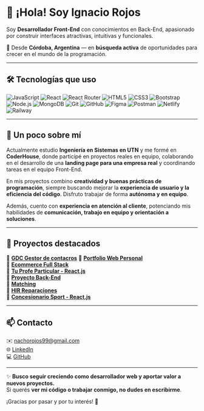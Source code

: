 # 👋 ¡Hola! Soy Ignacio Rojos

Soy **Desarrollador Front-End** con conocimientos en Back-End, apasionado por construir interfaces atractivas, intuitivas y funcionales.

📍 Desde **Córdoba, Argentina** — en **búsqueda activa** de oportunidades para crecer en el mundo de la programación.

---

## 🛠️ Tecnologías que uso

![JavaScript](https://img.shields.io/badge/-JavaScript-F7DF1E?style=flat&logo=javascript&logoColor=black)
![React](https://img.shields.io/badge/-React-61DAFB?style=flat&logo=react&logoColor=black)
![React Router](https://img.shields.io/badge/-React%20Router-CA4245?style=flat&logo=react-router&logoColor=white)
![HTML5](https://img.shields.io/badge/-HTML5-E34F26?style=flat&logo=html5&logoColor=white)
![CSS3](https://img.shields.io/badge/-CSS3-1572B6?style=flat&logo=css3&logoColor=white)
![Bootstrap](https://img.shields.io/badge/-Bootstrap-7952B3?style=flat&logo=bootstrap&logoColor=white)
![Node.js](https://img.shields.io/badge/-Node.js-339933?style=flat&logo=node.js&logoColor=white)
![MongoDB](https://img.shields.io/badge/-MongoDB-47A248?style=flat&logo=mongodb&logoColor=white)
![Git](https://img.shields.io/badge/-Git-F05032?style=flat&logo=git&logoColor=white)
![GitHub](https://img.shields.io/badge/-GitHub-181717?style=flat&logo=github&logoColor=white)
![Figma](https://img.shields.io/badge/-Figma-F24E1E?style=flat&logo=figma&logoColor=white)
![Postman](https://img.shields.io/badge/-Postman-FF6C37?style=flat&logo=postman&logoColor=white)
![Netlify](https://img.shields.io/badge/-Netlify-00C7B7?style=flat&logo=netlify&logoColor=white)
![Railway](https://img.shields.io/badge/-Railway-0B0D0E?style=flat&logo=railway&logoColor=white)

---

## 🚀 Un poco sobre mí

Actualmente estudio **Ingeniería en Sistemas en UTN** y me formé en **CoderHouse**, donde participé en proyectos reales en equipo, colaborando en el desarrollo de una **landing page para una empresa real** y coordinando tareas en el equipo Front-End.

En mis proyectos combino **creatividad y buenas prácticas de programación**, siempre buscando mejorar la **experiencia de usuario y la eficiencia del código**. Disfruto trabajar de forma **autónoma y en equipo**.

Además, cuento con **experiencia en atención al cliente**, potenciando mis habilidades de **comunicación, trabajo en equipo y orientación a soluciones**.

---

## 📂 Proyectos destacados

🚀 [**GDC Gestor de contacros**](https://github.com/IgnacioRojos/GDCFrontEnd.git)
🚀 [**Portfolio Web Personal**](https://github.com/IgnacioRojos/Porfolio-react-js)  
🚀 [**Ecommerce Full Stack**](https://github.com/IgnacioRojos/ecommerce.git)  
🚀 [**Tu Profe Particular - React.js**](https://github.com/IgnacioRojos/Tu-Profe-Particular-React.git)  
🚀 [**Proyecto Back-End**](https://github.com/IgnacioRojos/BackEnd.git)  
🚀 [**Matching**](https://github.com/IgnacioRojos/Matching-Vite.git)  
🚀 [**HIR Reparaciones**](https://github.com/IgnacioRojos/HIReparaciones-React-js.git)  
🚀 [**Concesionario Sport - React.js**](https://github.com/IgnacioRojos/Concesionario-Sport-React-Js.git)

---

## 📫 Contacto

✉️ [nachorojos99@gmail.com](mailto:nachorojos99@gmail.com)  
🌐 [LinkedIn](https://www.linkedin.com/in/ignaciorojos)  
💻 [GitHub](https://github.com/IgnacioRojos)

---

✨ **Busco seguir creciendo como desarrollador web y aportar valor a nuevos proyectos.**  
Si querés **ver mi código o trabajar conmigo, no dudes en escribirme**.

¡Gracias por pasar y por tu interés! 🚀
